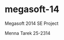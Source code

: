 megasoft-14
===========

Megasoft 2014 SE Project
 

<tr>
     <th> Menna Tarek </th>
     <th> 25-2314 </th>
</tr>
